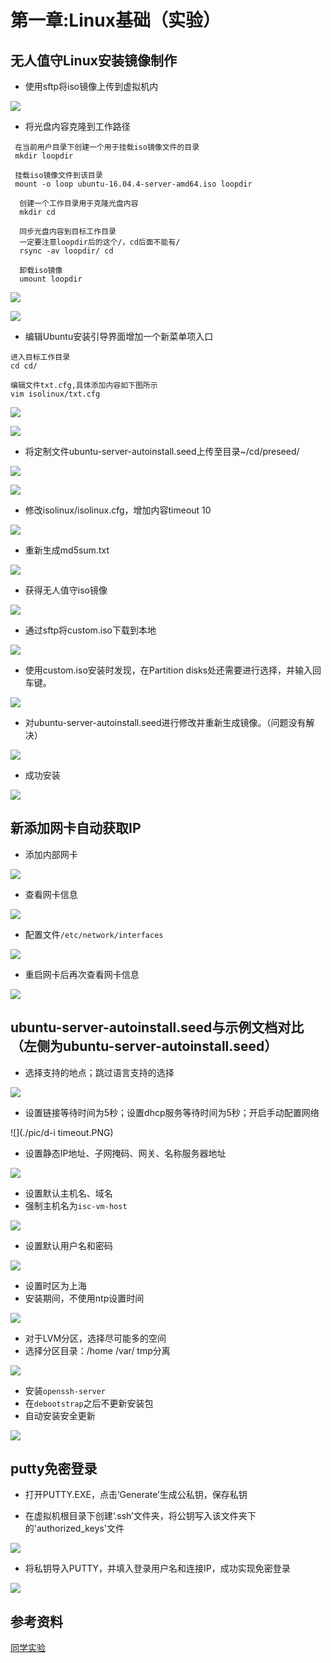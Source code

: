 # 第一章:Linux基础（实验）  

## 无人值守Linux安装镜像制作

 - 使用sftp将iso镜像上传到虚拟机内   

 ![](./pic/sftp-put.PNG)

 - 将光盘内容克隆到工作路径

```
 在当前用户目录下创建一个用于挂载iso镜像文件的目录     
 mkdir loopdir    

 挂载iso镜像文件到该目录   
 mount -o loop ubuntu-16.04.4-server-amd64.iso loopdir

  创建一个工作目录用于克隆光盘内容   
  mkdir cd   

  同步光盘内容到目标工作目录   
  一定要注意loopdir后的这个/，cd后面不能有/   
  rsync -av loopdir/ cd  

  卸载iso镜像   
  umount loopdir   
```    

![](./pic/mount.PNG)

![](./pic/unmount.PNG)

- 编辑Ubuntu安装引导界面增加一个新菜单项入口   

```
进入目标工作目录
cd cd/

编辑文件txt.cfg,具体添加内容如下图所示
vim isolinux/txt.cfg
```   
![](./pic/vim-txt.cfg1.PNG)   

![](./pic/vim-txt.cfg2.PNG)

- 将定制文件ubuntu-server-autoinstall.seed上传至目录~/cd/preseed/   

![](./pic/put-autoinstall1.PNG)

![](./pic/put-autoinstall2.PNG)   

- 修改isolinux/isolinux.cfg，增加内容timeout 10   

![](./pic/timeout.PNG)   

- 重新生成md5sum.txt   

![](./pic/md5sum.PNG)

- 获得无人值守iso镜像   

![](./pic/mkisofs.PNG)    

- 通过sftp将custom.iso下载到本地   

![](./pic/get-custom.PNG)

- 使用custom.iso安装时发现，在Partition disks处还需要进行选择，并输入回车键。

![](./pic/Partition-disks.PNG)

- 对ubuntu-server-autoinstall.seed进行修改并重新生成镜像。（问题没有解决）   

![](./pic/dev-sda.PNG)   

- 成功安装   

![](./pic/ok.PNG)

## 新添加网卡自动获取IP   

- 添加内部网卡   

![](./pic/intnet.PNG)   

- 查看网卡信息   

![](./pic/网卡信息.PNG)   

- 配置文件`/etc/network/interfaces`   

![](./pic/enp0s8.PNG)

- 重启网卡后再次查看网卡信息   

![](./pic/restart.PNG)

## ubuntu-server-autoinstall.seed与示例文档对比（左侧为ubuntu-server-autoinstall.seed）

- 选择支持的地点；跳过语言支持的选择   

![](./pic/locale-language.PNG)

- 设置链接等待时间为5秒；设置dhcp服务等待时间为5秒；开启手动配置网络   

![](./pic/d-i timeout.PNG)   

- 设置静态IP地址、子网掩码、网关、名称服务器地址    

![](./pic/IPv4.PNG)

- 设置默认主机名、域名
- 强制主机名为`isc-vm-host`   

![](./pic/hostname.PNG)

- 设置默认用户名和密码    

![](./pic/cuc-cuc.PNG)

- 设置时区为上海
- 安装期间，不使用ntp设置时间  

![](./pic/time.PNG)

- 对于LVM分区，选择尽可能多的空间
- 选择分区目录：/home /var/ tmp分离

![](./pic/size.PNG)

- 安装`openssh-server`
- 在`debootstrap`之后不更新安装包
- 自动安装安全更新

![](./pic/packages.PNG)

## putty免密登录   

- 打开PUTTY.EXE，点击‘Generate’生成公私钥，保存私钥

- 在虚拟机根目录下创建‘.ssh’文件夹，将公钥写入该文件夹下的'authorized_keys'文件   

![](./pic/authorized_keys.PNG)   

- 将私钥导入PUTTY，并填入登录用户名和连接IP，成功实现免密登录    

![](./pic/免密.PNG)   

## 参考资料
[同学实验](https://github.com/CUCCS/2015-linux-public-RachelLYY/blob/labs/lab1/%E6%97%A0%E4%BA%BA%E5%80%BC%E5%AE%88Linux%E5%AE%89%E8%A3%85%E9%95%9C%E5%83%8F%E5%88%B6%E4%BD%9C.md)
